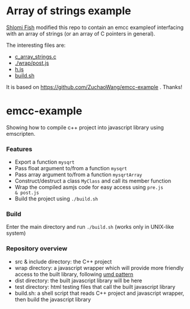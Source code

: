 # Array of strings example

[Shlomi Fish](https://github.com/shlomif/) modified this repo to contain an emcc exampleof interfacing with an array of strings (or an array of C pointers in general).

The interesting files are:

* [c_array_strings.c](./src/c_array_strings.c)
* [./wrap/post.js](./wrap/post.js)
* [h.js](./h.js)
* [build.sh](./build.sh)

It is based on https://github.com/ZuchaoWang/emcc-example . Thanks!

# emcc-example

Showing how to compile c++ project into javascript library using emscripten.

### Features

* Export a function <code>mysqrt</code>
* Pass float argument to/from a function <code>mysqrt</code>
* Pass array argument to/from a function <code>mysqrtArray</code>
* Construct/destruct a class <code>MyClass</code> and call its member function
* Wrap the compiled asmjs code for easy access using <code>pre.js & post.js</code>
* Build the project using <code>./build.sh</code>

### Build

Enter the main directory and run <code>./build.sh</code> (works only in UNIX-like system)

### Repository overview

* src & include directory: the C++ project
* wrap directory: a javascript wrapper which will provide more friendly access to the built library, following [umd pattern](https://github.com/umdjs/umd)
* dist directory: the built javascript library will be here
* test directory: html testing files that call the built javascript library
* build.sh: a shell script that reads C++ project and javascript wrapper, then build the javascript library
